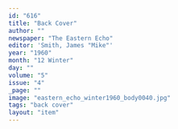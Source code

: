 ```yaml
---
id: "616"
title: "Back Cover"
author: ""
newspaper: "The Eastern Echo"
editor: 'Smith, James "Mike"'
year: "1960"
month: "12 Winter"
day: ""
volume: "5"
issue: "4"
_page: ""
image: "eastern_echo_winter1960_body0040.jpg"
tags: "back cover"
layout: "item"
---
```


